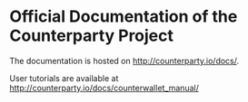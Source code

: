 # Official Documentation of the Counterparty Project

The documentation is hosted on http://counterparty.io/docs/. 

User tutorials are available at http://counterparty.io/docs/counterwallet_manual/
